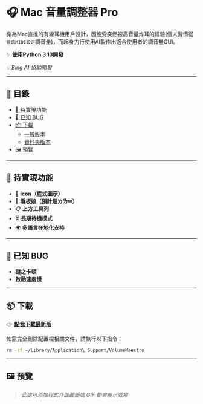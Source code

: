 # 🎧 **Mac 音量調整器 Pro**

身為Mac直推的有線耳機用戶設計，因飽受突然被高音量炸耳的經驗(個人習慣從`音訊MIDI設定`調音量)，而起身力行使用AI製作出適合使用者的調音量GUI。

✨ **使用Python 3.13開發** 

_💡 Bing AI 協助開發_

---

## 📖 **目錄**
- [🚀 待實現功能](#-待實現功能)
- [🐞 已知 BUG](#-已知-bug)
- [📦 下載](#-下載)
  - [一般版本](#一般版本)
  - [資料夾版本](#資料夾版本)
- [🖼️ 預覽](#%EF%B8%8F-%E9%A0%90%E8%A6%BD)

---

## 🚀 **待實現功能**
- 🌟 **icon（程式圖示）**
- 🌸 **看板娘（預計是ㄌㄌw）**
- 📋 **上方工具列**
- ⏳ **長期待機模式**
- 🌍 **多語言在地化支持**

---

## 🐞 **已知 BUG**
- **謎之卡頓**
- **啟動速度慢**

---

## 📦 **下載**
👉 [**點我下載最新版**]("https://github.com/koko0221/Mac_Volume_Maestro_Pro/releases/download/latest/Mac_Volume_Maestro_Pro.zip")  

如需完全刪除配置檔相關文件，請執行以下指令：
```bash
rm -rf ~/Library/Application\ Support/VolumeMaestro
```

---

## 🖼️ **預覽**
> *此處可添加程式介面截圖或 GIF 動畫展示效果*
